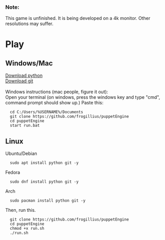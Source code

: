 ### Note:
This game is unfinished. It is being developed on a 4k monitor. Other resolutions may suffer.

# Play
## Windows/Mac
[Download python](https://www.python.org/downloads/) <br>
[Download git](https://git-scm.com/downloads)
<br><br>
Windows instructions (mac people, figure it out):<br>
Open your terminal (on windows, press the windows key and type "cmd", command prompt should show up.)
Paste this:
```
  cd C:/Users/%USERNAME%/Documents
  git clone https://github.com/frogillius/puppetEngine
  cd puppetEngine
  start run.bat
```
## Linux
Ubuntu/Debian
```
  sudo apt install python git -y
```

Fedora
```
  sudo dnf install python git -y
```

Arch
```
  sudo pacman install python git -y
```

Then, run this.
```
  git clone https://github.com/frogillius/puppetEngine
  cd puppetEngine
  chmod +x run.sh
  ./run.sh
```

